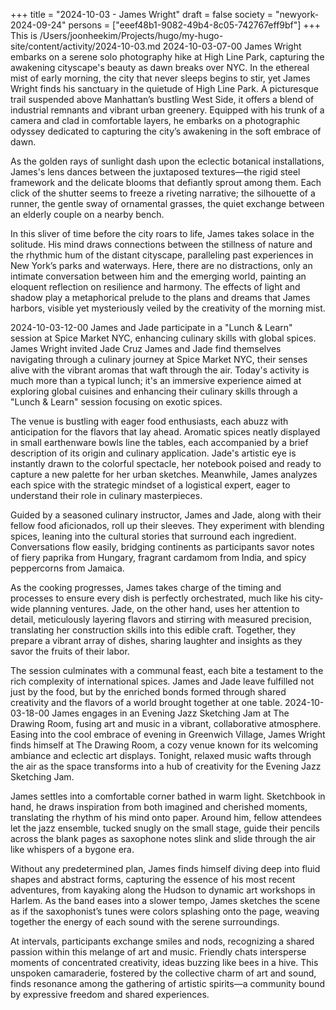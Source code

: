+++
title = "2024-10-03 - James Wright"
draft = false
society = "newyork-2024-09-24"
persons = ["eeef48b1-9082-49b4-8c05-742767eff9bf"]
+++
This is /Users/joonheekim/Projects/hugo/my-hugo-site/content/activity/2024-10-03.md
2024-10-03-07-00
James Wright embarks on a serene solo photography hike at High Line Park, capturing the awakening cityscape's beauty as dawn breaks over NYC.
In the ethereal mist of early morning, the city that never sleeps begins to stir, yet James Wright finds his sanctuary in the quietude of High Line Park. A picturesque trail suspended above Manhattan’s bustling West Side, it offers a blend of industrial remnants and vibrant urban greenery. Equipped with his trunk of a camera and clad in comfortable layers, he embarks on a photographic odyssey dedicated to capturing the city’s awakening in the soft embrace of dawn.

As the golden rays of sunlight dash upon the eclectic botanical installations, James's lens dances between the juxtaposed textures—the rigid steel framework and the delicate blooms that defiantly sprout among them. Each click of the shutter seems to freeze a riveting narrative; the silhouette of a runner, the gentle sway of ornamental grasses, the quiet exchange between an elderly couple on a nearby bench.

In this sliver of time before the city roars to life, James takes solace in the solitude. His mind draws connections between the stillness of nature and the rhythmic hum of the distant cityscape, paralleling past experiences in New York’s parks and waterways. Here, there are no distractions, only an intimate conversation between him and the emerging world, painting an eloquent reflection on resilience and harmony. The effects of light and shadow play a metaphorical prelude to the plans and dreams that James harbors, visible yet mysteriously veiled by the creativity of the morning mist.

2024-10-03-12-00
James and Jade participate in a "Lunch & Learn" session at Spice Market NYC, enhancing culinary skills with global spices.
James Wright invited Jade Cruz
James and Jade find themselves navigating through a culinary journey at Spice Market NYC, their senses alive with the vibrant aromas that waft through the air. Today's activity is much more than a typical lunch; it's an immersive experience aimed at exploring global cuisines and enhancing their culinary skills through a "Lunch & Learn" session focusing on exotic spices.

The venue is bustling with eager food enthusiasts, each abuzz with anticipation for the flavors that lay ahead. Aromatic spices neatly displayed in small earthenware bowls line the tables, each accompanied by a brief description of its origin and culinary application. Jade's artistic eye is instantly drawn to the colorful spectacle, her notebook poised and ready to capture a new palette for her urban sketches. Meanwhile, James analyzes each spice with the strategic mindset of a logistical expert, eager to understand their role in culinary masterpieces.

Guided by a seasoned culinary instructor, James and Jade, along with their fellow food aficionados, roll up their sleeves. They experiment with blending spices, leaning into the cultural stories that surround each ingredient. Conversations flow easily, bridging continents as participants savor notes of fiery paprika from Hungary, fragrant cardamom from India, and spicy peppercorns from Jamaica.

As the cooking progresses, James takes charge of the timing and processes to ensure every dish is perfectly orchestrated, much like his city-wide planning ventures. Jade, on the other hand, uses her attention to detail, meticulously layering flavors and stirring with measured precision, translating her construction skills into this edible craft. Together, they prepare a vibrant array of dishes, sharing laughter and insights as they savor the fruits of their labor.

The session culminates with a communal feast, each bite a testament to the rich complexity of international spices. James and Jade leave fulfilled not just by the food, but by the enriched bonds formed through shared creativity and the flavors of a world brought together at one table.
2024-10-03-18-00
James engages in an Evening Jazz Sketching Jam at The Drawing Room, fusing art and music in a vibrant, collaborative atmosphere.
Easing into the cool embrace of evening in Greenwich Village, James Wright finds himself at The Drawing Room, a cozy venue known for its welcoming ambiance and eclectic art displays. Tonight, relaxed music wafts through the air as the space transforms into a hub of creativity for the Evening Jazz Sketching Jam.

James settles into a comfortable corner bathed in warm light. Sketchbook in hand, he draws inspiration from both imagined and cherished moments, translating the rhythm of his mind onto paper. Around him, fellow attendees let the jazz ensemble, tucked snugly on the small stage, guide their pencils across the blank pages as saxophone notes slink and slide through the air like whispers of a bygone era.

Without any predetermined plan, James finds himself diving deep into fluid shapes and abstract forms, capturing the essence of his most recent adventures, from kayaking along the Hudson to dynamic art workshops in Harlem. As the band eases into a slower tempo, James sketches the scene as if the saxophonist’s tunes were colors splashing onto the page, weaving together the energy of each sound with the serene surroundings.

At intervals, participants exchange smiles and nods, recognizing a shared passion within this melange of art and music. Friendly chats intersperse moments of concentrated creativity, ideas buzzing like bees in a hive. This unspoken camaraderie, fostered by the collective charm of art and sound, finds resonance among the gathering of artistic spirits—a community bound by expressive freedom and shared experiences.

